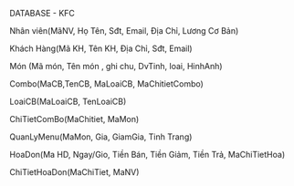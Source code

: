 DATABASE - KFC

Nhân viên(MãNV, Họ Tên, Sđt, Email, Địa Chỉ, Lương Cơ Bản) 

Khách Hàng(Mã KH, Tên KH, Địa Chỉ, Sđt, Email) 

Món (Mã món, Tên món , ghi chu, DvTinh, loai, HinhAnh) 

Combo(MaCB,TenCB, MaLoaiCB, MaChitietCombo) 

LoaiCB(MaLoaiCB, TenLoaiCB) 

ChiTietComBo(MaChitiet, MaMon) 

QuanLyMenu(MaMon, Gia, GiamGia, Tinh Trang) 

HoaDon(Ma HD, Ngay/Gio, Tiền Bán, Tiền Giảm, Tiền Trả, MaChiTietHoa) 

ChiTietHoaDon(MaChiTiet, MaNV) 
